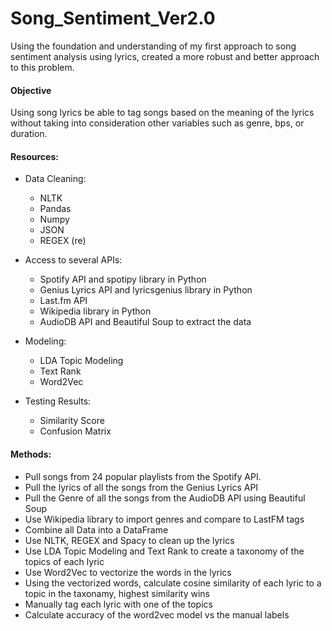 # Song_Sentiment_Ver2.0
Using the foundation and understanding of my first approach to song sentiment analysis using lyrics, created a more robust and better approach to this problem.

#### Objective
Using song lyrics be able to tag songs based on the meaning of the lyrics without taking into consideration other variables such as genre, bps, or duration.

#### Resources:

- Data Cleaning:
  * NLTK
  * Pandas
  * Numpy
  * JSON
  * REGEX (re)
  
- Access to several APIs:
  * Spotify API and spotipy library in Python
  * Genius Lyrics API and lyricsgenius library in Python
  * Last.fm API
  * Wikipedia library in Python
  * AudioDB API and Beautiful Soup to extract the data

- Modeling:
  * LDA Topic Modeling
  * Text Rank
  * Word2Vec

- Testing Results:
  * Similarity Score
  * Confusion Matrix
        
#### Methods:

- Pull songs from 24 popular playlists from the Spotify API.
- Pull the lyrics of all the songs from the Genius Lyrics API
- Pull the Genre of all the songs from the AudioDB API using Beautiful Soup
- Use Wikipedia library to import genres and compare to LastFM tags
- Combine all Data into a DataFrame
- Use NLTK, REGEX and Spacy to clean up the lyrics
- Use LDA Topic Modeling and Text Rank to create a taxonomy of the topics of each lyric
- Use Word2Vec to vectorize the words in the lyrics
- Using the vectorized words, calculate cosine similarity of each lyric to a topic in the taxonamy, highest similarity wins
- Manually tag each lyric with one of the topics
- Calculate accuracy of the word2vec model vs the manual labels
